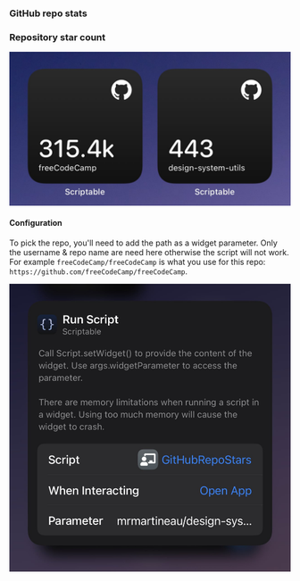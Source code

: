 ### GitHub repo stats

### Repository star count

![](repoStars.jpg)

#### Configuration

To pick the repo, you'll need to add the path as a widget parameter. Only the username & repo name are need here otherwise the script will not work. For example `freeCodeCamp/freeCodeCamp` is what you use for this repo: `https://github.com/freeCodeCamp/freeCodeCamp`.

![](config.jpg)
